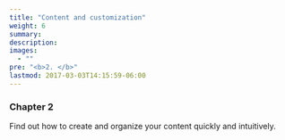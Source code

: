 ```yaml
---
title: "Content and customization"
weight: 6
summary:
description: 
images: 
  - ""
pre: "<b>2. </b>"
lastmod: 2017-03-03T14:15:59-06:00
---
```


### Chapter 2

Find out how to create and organize your content quickly and intuitively.